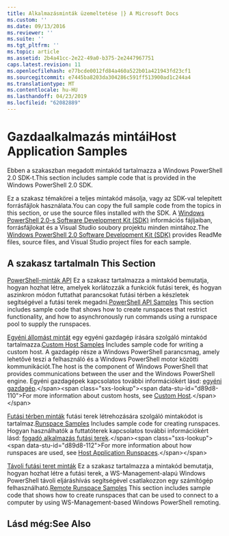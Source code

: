 ```yaml
---
title: Alkalmazásminták üzemeltetése |} A Microsoft Docs
ms.custom: ''
ms.date: 09/13/2016
ms.reviewer: ''
ms.suite: ''
ms.tgt_pltfrm: ''
ms.topic: article
ms.assetid: 2b4a41cc-2e22-49a0-b375-2e2447967751
caps.latest.revision: 11
ms.openlocfilehash: e77bcde0012fd84a460a522b01a421943fd23cf1
ms.sourcegitcommit: e7445ba8203da304286c591ff513900ad1c244a4
ms.translationtype: MT
ms.contentlocale: hu-HU
ms.lasthandoff: 04/23/2019
ms.locfileid: "62082889"
---
```

# <a name="host-application-samples"></a><span data-ttu-id="d89d8-102">Gazdaalkalmazás mintái</span><span class="sxs-lookup"><span data-stu-id="d89d8-102">Host Application Samples</span></span>

<span data-ttu-id="d89d8-103">Ebben a szakaszban megadott mintakód tartalmazza a Windows PowerShell 2.0 SDK-t.</span><span class="sxs-lookup"><span data-stu-id="d89d8-103">This section includes sample code that is provided in the Windows PowerShell 2.0 SDK.</span></span>

 <span data-ttu-id="d89d8-104">Ez a szakasz témakörei a teljes mintakód másolja, vagy az SDK-val telepített forrásfájlok használata.</span><span class="sxs-lookup"><span data-stu-id="d89d8-104">You can copy the full sample code from the topics in this section, or use the source files installed with the SDK.</span></span> <span data-ttu-id="d89d8-105">A [Windows PowerShell 2.0-s Software Development Kit (SDK)](https://www.microsoft.com/en-us/download/details.aspx?id=2560) információs fájljaiban, forrásfájlokat és a Visual Studio soubory projektu minden mintához.</span><span class="sxs-lookup"><span data-stu-id="d89d8-105">The [Windows PowerShell 2.0 Software Development Kit (SDK)](https://www.microsoft.com/en-us/download/details.aspx?id=2560) provides ReadMe files, source files, and Visual Studio project files for each sample.</span></span>

## <a name="in-this-section"></a><span data-ttu-id="d89d8-106">A szakasz tartalma</span><span class="sxs-lookup"><span data-stu-id="d89d8-106">In This Section</span></span>

 <span data-ttu-id="d89d8-107">[PowerShell-minták API](./windows-powershell-api-samples.md) Ez a szakasz tartalmazza a mintakód bemutatja, hogyan hozhat létre, amelyek korlátozzák a funkciók futási terek, és hogyan aszinkron módon futtathat parancsokat futási térben a készletek segítségével a futási terek megadni.</span><span class="sxs-lookup"><span data-stu-id="d89d8-107">[PowerShell API Samples](./windows-powershell-api-samples.md) This section includes sample code that shows how to create runspaces that restrict functionality, and how to asynchronously run commands using a runspace pool to supply the runspaces.</span></span>

 <span data-ttu-id="d89d8-108">[Egyéni állomást mintát](./custom-host-samples.md) egy egyéni gazdagép írására szolgáló mintakód tartalmazza.</span><span class="sxs-lookup"><span data-stu-id="d89d8-108">[Custom Host Samples](./custom-host-samples.md) Includes sample code for writing a custom host.</span></span> <span data-ttu-id="d89d8-109">A gazdagép része a Windows PowerShell parancsmag, amely lehetővé teszi a felhasználó és a Windows PowerShell motor közötti kommunikációt.</span><span class="sxs-lookup"><span data-stu-id="d89d8-109">The host is the component of Windows PowerShell that provides communications between the user and the Windows PowerShell engine.</span></span> <span data-ttu-id="d89d8-110">Egyéni gazdagépek kapcsolatos további információkért lásd: [egyéni gazdagép](https://msdn.microsoft.com/en-us/library/ee706563(v=vs.85).aspx).</span><span class="sxs-lookup"><span data-stu-id="d89d8-110">For more information about custom hosts, see [Custom Host](https://msdn.microsoft.com/en-us/library/ee706563(v=vs.85).aspx).</span></span>

 <span data-ttu-id="d89d8-111">[Futási térben minták](./runspace-samples.md) futási terek létrehozására szolgáló mintakódot is tartalmaz.</span><span class="sxs-lookup"><span data-stu-id="d89d8-111">[Runspace Samples](./runspace-samples.md) Includes sample code for creating runspaces.</span></span> <span data-ttu-id="d89d8-112">Hogyan használhatók a futtatóterek kapcsolatos további információkért lásd: [fogadó alkalmazás futási terek](https://msdn.microsoft.com/en-us/library/ee706563(v=vs.85).aspx).</span><span class="sxs-lookup"><span data-stu-id="d89d8-112">For more information about how runspaces are used, see [Host Application Runspaces](https://msdn.microsoft.com/en-us/library/ee706563(v=vs.85).aspx).</span></span>

 <span data-ttu-id="d89d8-113">[Távoli futási teret minták](./remote-runspace-samples.md) Ez a szakasz tartalmazza a mintakód bemutatja, hogyan hozhat létre a futási terek, a WS-Management-alapú Windows PowerShell távoli eljáráshívás segítségével csatlakozzon egy számítógép felhasználható.</span><span class="sxs-lookup"><span data-stu-id="d89d8-113">[Remote Runspace Samples](./remote-runspace-samples.md) This section includes sample code that shows how to create runspaces that can be used to connect to a computer by using WS-Management-based Windows PowerShell remoting.</span></span>

## <a name="see-also"></a><span data-ttu-id="d89d8-114">Lásd még:</span><span class="sxs-lookup"><span data-stu-id="d89d8-114">See Also</span></span>
